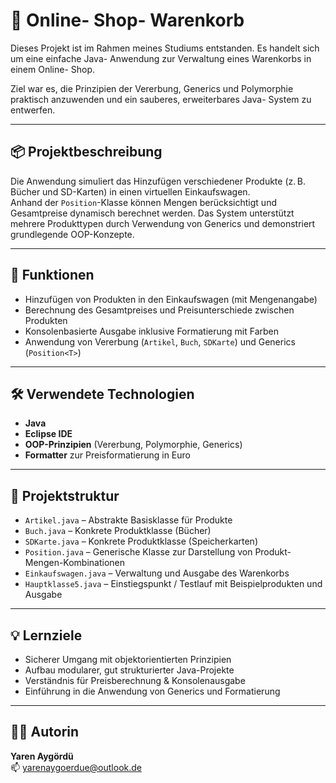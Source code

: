 # 🛒 Online- Shop- Warenkorb 

Dieses Projekt ist im Rahmen meines Studiums entstanden. 
Es handelt sich um eine einfache Java- Anwendung zur Verwaltung eines Warenkorbs in einem Online- Shop. 

Ziel war es, die Prinzipien der Vererbung, Generics und Polymorphie praktisch anzuwenden und ein sauberes, erweiterbares Java- System zu entwerfen. 

---
## 📦 Projektbeschreibung

Die Anwendung simuliert das Hinzufügen verschiedener Produkte (z. B. Bücher und SD-Karten) in einen virtuellen Einkaufswagen.  
Anhand der `Position`-Klasse können Mengen berücksichtigt und Gesamtpreise dynamisch berechnet werden. 
Das System unterstützt mehrere Produkttypen durch Verwendung von Generics und demonstriert grundlegende OOP-Konzepte.

---

## 🧩 Funktionen

- Hinzufügen von Produkten in den Einkaufswagen (mit Mengenangabe)
- Berechnung des Gesamtpreises und Preisunterschiede zwischen Produkten
- Konsolenbasierte Ausgabe inklusive Formatierung mit Farben
- Anwendung von Vererbung (`Artikel`, `Buch`, `SDKarte`) und Generics (`Position<T>`)

---

## 🛠️ Verwendete Technologien

- **Java**
- **Eclipse IDE**
- **OOP-Prinzipien** (Vererbung, Polymorphie, Generics)
- **Formatter** zur Preisformatierung in Euro

---

## 📂 Projektstruktur

- `Artikel.java` – Abstrakte Basisklasse für Produkte  
- `Buch.java` – Konkrete Produktklasse (Bücher)  
- `SDKarte.java` – Konkrete Produktklasse (Speicherkarten)  
- `Position.java` – Generische Klasse zur Darstellung von Produkt-Mengen-Kombinationen  
- `Einkaufswagen.java` – Verwaltung und Ausgabe des Warenkorbs  
- `Hauptklasse5.java` – Einstiegspunkt / Testlauf mit Beispielprodukten und Ausgabe

---
## 💡 Lernziele

- Sicherer Umgang mit objektorientierten Prinzipien
- Aufbau modularer, gut strukturierter Java-Projekte
- Verständnis für Preisberechnung & Konsolenausgabe
- Einführung in die Anwendung von Generics und Formatierung

---
## 👩‍💻 Autorin

**Yaren Aygördü**  
📫 yarenaygoerdue@outlook.de 





